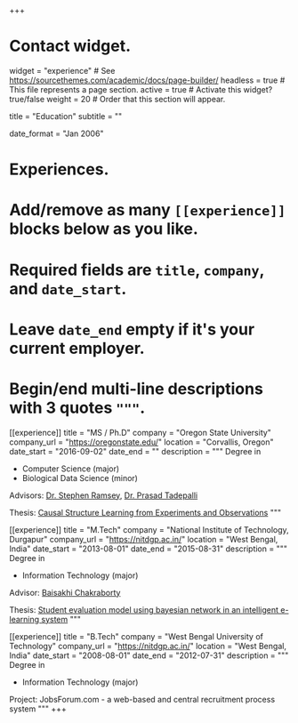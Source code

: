 +++
# Contact widget.
widget = "experience"  # See https://sourcethemes.com/academic/docs/page-builder/
headless = true  # This file represents a page section.
active = true  # Activate this widget? true/false
weight = 20  # Order that this section will appear.

title = "Education"
subtitle = ""

date_format = "Jan 2006"

# Experiences.
#   Add/remove as many `[[experience]]` blocks below as you like.
#   Required fields are `title`, `company`, and `date_start`.
#   Leave `date_end` empty if it's your current employer.
#   Begin/end multi-line descriptions with 3 quotes `"""`.

[[experience]]
  title = "MS / Ph.D"
  company = "Oregon State University"
  company_url = "https://oregonstate.edu/"
  location = "Corvallis, Oregon"
  date_start = "2016-09-02"
  date_end = ""
  description = """
  Degree in 
  * Computer Science (major) 
  * Biological Data Science (minor)
  
  Advisors: [Dr. Stephen Ramsey](https://lab.saramsey.org/), [Dr. Prasad Tadepalli](http://web.engr.oregonstate.edu/~tadepall/)

  Thesis: [Causal Structure Learning from Experiments and Observations](https://ir.library.oregonstate.edu/concern/graduate_thesis_or_dissertations/7h149w16r)
  """

  [[experience]]
  title = "M.Tech"
  company = "National Institute of Technology, Durgapur"
  company_url = "https://nitdgp.ac.in/"
  location = "West Bengal, India"
  date_start = "2013-08-01"
  date_end = "2015-08-31"
  description = """
  Degree in 
  * Information Technology (major) 
  
  Advisor: [Baisakhi Chakraborty](https://nitdgp.ac.in/faculty/a4a13818-14bc-4d08-ad46-a06bea79b3c9)

  Thesis: [Student evaluation model using bayesian network in an intelligent e-learning system](https://www.researchgate.net/profile/Meghamala_Sinha/publication/338749773_STUDENT_EVALUATION_MODEL_USING_BAYESIAN_NETWORK_IN_AN_INTELLIGENT_E-LEARNING_SYSTEM/links/5e284f2fa6fdcc70a14122e5/STUDENT-EVALUATION-MODEL-USING-BAYESIAN-NETWORK-IN-AN-INTELLIGENT-E-LEARNING-SYSTEM.pdf)
  """

   [[experience]]
  title = "B.Tech"
  company = "West Bengal University of Technology"
  company_url = "https://nitdgp.ac.in/"
  location = "West Bengal, India"
  date_start = "2008-08-01"
  date_end = "2012-07-31"
  description = """
  Degree in 
  * Information Technology (major) 

  Project: JobsForum.com - a web-based and central recruitment process system
  """
+++


